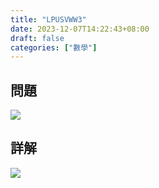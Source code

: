 ```yaml
---
title: "LPUSVWW3"
date: 2023-12-07T14:22:43+08:00
draft: false
categories: ["數學"]
---
```

<!--more-->

## 問題
<img src="/posts/solution/LPUSVWW3-q.png">

## 詳解
<img src="/posts/solution/LPUSVWW3-sol.png">

